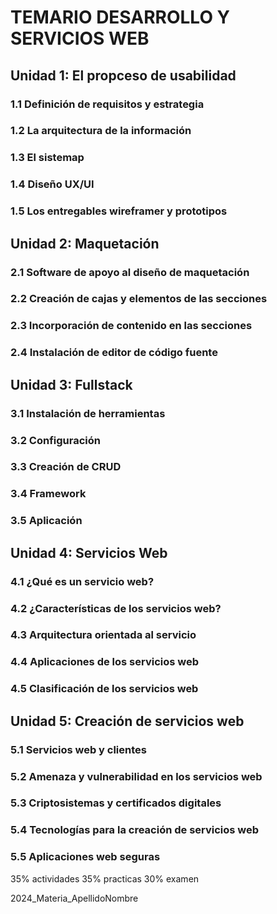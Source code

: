 # TEMARIO DESARROLLO Y SERVICIOS WEB

## Unidad 1: El propceso de usabilidad

### 1.1 Definición de requisitos y estrategia

### 1.2 La arquitectura de la información

### 1.3 El sistemap

### 1.4 Diseño UX/UI

### 1.5 Los entregables wireframer y prototipos

## Unidad 2: Maquetación

### 2.1 Software de apoyo al diseño de maquetación 

### 2.2 Creación de cajas y elementos de las secciones

### 2.3 Incorporación de contenido en las secciones 

### 2.4 Instalación de editor de código fuente

## Unidad 3: Fullstack 

### 3.1 Instalación de herramientas

### 3.2 Configuración 

### 3.3 Creación de CRUD

### 3.4 Framework

### 3.5 Aplicación

## Unidad 4: Servicios Web

### 4.1 ¿Qué es un servicio web?

### 4.2 ¿Características de los servicios web?

### 4.3 Arquitectura orientada al servicio 

### 4.4 Aplicaciones de los servicios web 

### 4.5 Clasificación de los servicios web 

## Unidad 5: Creación de servicios web

### 5.1 Servicios web y clientes 

### 5.2 Amenaza y vulnerabilidad en los servicios web

### 5.3 Criptosistemas y certificados digitales

### 5.4 Tecnologías para la creación de servicios web 

### 5.5 Aplicaciones web seguras

35% actividades
35% practicas
30% examen

2024_Materia_ApellidoNombre